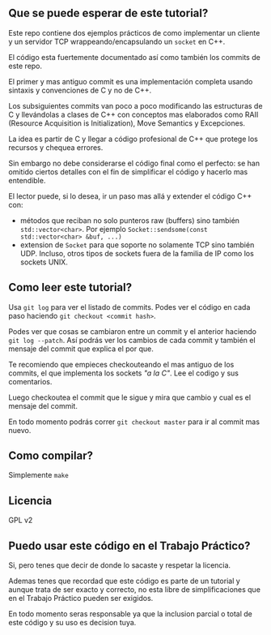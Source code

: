## Que se puede esperar de este tutorial?

Este repo contiene dos ejemplos prácticos de como implementar
un cliente y un servidor TCP wrappeando/encapsulando
un `socket` en C++.

El código esta fuertemente documentado así como también los commits
de este repo.

El primer y mas antiguo commit es una implementación completa usando sintaxis
y convenciones de C y no de C++.

Los subsiguientes commits van poco a poco modificando las estructuras
de C y llevándolas a clases de C++ con conceptos mas elaborados como
RAII (Resource Acquisition is Initialization), Move Semantics y
Excepciones.

La idea es partir de C y llegar a código profesional de C++ que protege
los recursos y chequea errores.

Sin embargo no debe considerarse el código final como el perfecto: se
han omitido ciertos detalles con el fin de simplificar el código y
hacerlo mas entendible.

El lector puede, si lo desea, ir un paso mas allá y extender el código
C++ con:

 - métodos que reciban no solo punteros raw (buffers) sino también
   `std::vector<char>`. Por ejemplo `Socket::sendsome(const
std::vector<char> &buf, ...)`
 - extension de `Socket` para que soporte no solamente TCP sino también
   UDP. Incluso, otros tipos de sockets fuera de la familia de IP como
   los sockets UNIX.

## Como leer este tutorial?

Usa `git log` para ver el listado de commits. Podes ver el código en
cada paso haciendo `git checkout <commit hash>`.

Podes ver que cosas se cambiaron entre un commit y el anterior haciendo
`git log --patch`. Así podrás ver los cambios de cada commit y también
el mensaje del commit que explica el por que.

Te recomiendo que empieces checkouteando el mas antiguo de los commits,
el que implementa los sockets *"a la C"*. Lee el codigo y sus
comentarios.

Luego checkoutea el commit que le sigue y mira que cambio y cual es el
mensaje del commit.

En todo momento podrás correr `git checkout master` para ir al commit
mas nuevo.

## Como compilar?

Simplemente `make`

## Licencia

GPL v2

## Puedo usar este código en el Trabajo Práctico?

Si, pero tenes que decir de donde lo sacaste y respetar la licencia.

Ademas tenes que recordad que este código es parte de un tutorial y
aunque trata de ser exacto y correcto, no esta libre de simplificaciones
que en el Trabajo Práctico pueden ser exigidos.

En todo momento seras responsable ya que la inclusion parcial o total
de este código y su uso es decision tuya.

